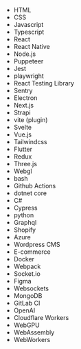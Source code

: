 - HTML
- CSS
- Javascript
- Typescript
- React
- React Native
- Node.js
- Puppeteer
- Jest
- playwright
- React Testing Library
- Sentry
- Electron
- Next.js
- Strapi
- vite (plugin)
- Svelte
- Vue.js
- Tailwindcss
- Flutter
- Redux
- Three.js
- Webgl
- bash
- Github Actions
- dotnet core
- C#
- Cypress
- python
- Graphql
- Shopify
- Azure
- Wordpress CMS
- E-commerce
- Docker
- Webpack
- Socket.io
- Figma
- Websockets
- MongoDB
- GitLab CI
- OpenAI
- Cloudflare Workers
- WebGPU
- WebAssembly
- WebWorkers
